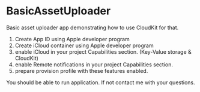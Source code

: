 BasicAssetUploader
==================

Basic asset uploader app demonstrating how to use CloudKit for that.

1. Create App ID using Apple developer program
2. Create iCloud container using Apple developer program
3. enable iCloud in your project Capabilities section. (Key-Value storage & CloudKit)
4. enable Remote notifications in your project Capabilities section.
5. prepare provision profile with these features enabled.

You should be able to run application. If not contact me with your questions.
